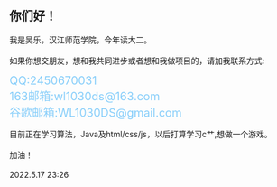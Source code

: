 你们好！
---
<div>我是吴乐，汉江师范学院，今年读大二。</div>
<br>
<div>如果你想交朋友，想和我共同进步或者想和我做项目的，请加我联系方式:</div>
<p>
    <div style="color:lightskyblue; font-size:20px">QQ:2450670031</div>
    <div style="color:lightskyblue; font-size:20px">163邮箱:wl1030ds@163.com</div>
    <div style="color:lightskyblue; font-size:20px">谷歌邮箱:WL1030DS@gmail.com</div>
</p>
<div>目前正在学习算法，Java及html/css/js，以后打算学习c艹,想做一个游戏。</div>
<br>
<div>加油！</div>
<br>
<div>2022.5.17 23:26</div>
